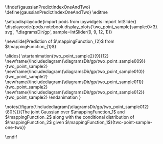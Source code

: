 \ifndef{gaussianPredictIndexOneAndTwo}
\define{gaussianPredictIndexOneAndTwo}
\editme

\setupdisplaycode{import pods
from ipywidgets import IntSlider}
\displaycode{pods.notebook.display_plots('two_point_sample{sample:0>3}.svg', 
                            '\diagramsDir/gp', 
							sample=IntSlider(9, 9, 12, 1))}

\newslide{Prediction of $\mappingFunction_{2}$ from $\mappingFunction_{1}$}

\slides{
\startanimation{two_point_sample2}{9}{12}
\newframe{\includediagram{\diagramsDir/gp/two_point_sample009}}{two_point_sample2}
\newframe{\includediagram{\diagramsDir/gp/two_point_sample010}}{two_point_sample2}
\newframe{\includediagram{\diagramsDir/gp/two_point_sample011}}{two_point_sample2}
\newframe{\includediagram{\diagramsDir/gp/two_point_sample012}}{two_point_sample2}
\endanimation
}

\notes{\figure{\includediagram{\diagramsDir/gp/two_point_sample012}{80%}}{The joint Gaussian over $\mappingFunction_1$ and $\mappingFunction_2$ along with the conditional distribution of $\mappingFunction_2$ given $\mappingFunction_1$}{two-point-sample-one-two}}

\endif
